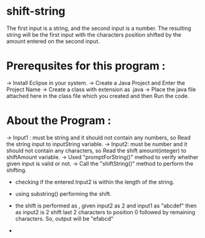 # shift-string
The first input is a string, and the second input is a number. The resulting string will be the first input with the characters position shifted by the amount entered on the second input.

# Prerequsites for this program : 
-> Install Eclipse in your system.
-> Create a Java Project and Enter the Project Name
-> Create a class with extension as .java
-> Place the java file attached here in the class file which you created and then Run the code.

# About the Program :
-> Input1 : must be string and it should not contain any numbers, so Read the string input to inputString variable.
-> Input2: must be number and it should not contain any characters, so Read the shift amount(integer) to shiftAmount variable.
-> Used "promptForString()" method to verify whether given input is valid or not.
-> Call the "shiftString()" method to perform the shifting.
  - checking if the entered Input2 is within the length of the string.
  - using substring() performing the shift.
  - the shift is performed as , given input2 as 2 and input1 as "abcdef" then as input2 is 2 shift last 2 characters to position 0 followed by remaining characters. So, output will be "efabcd"
    

  - 
